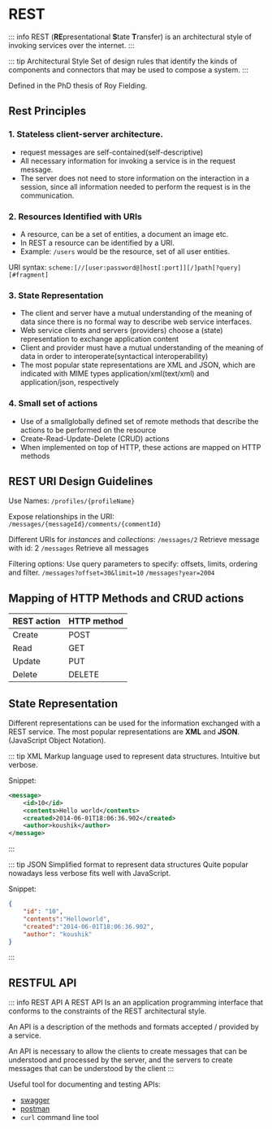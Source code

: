 # REST

::: info REST
(**RE**presentational **S**tate **T**ransfer) is an architectural style of invoking services over the internet.
:::

::: tip Architectural Style
Set of design rules that identify the kinds
of components and connectors that may be used to compose a system.
:::

Defined in the PhD thesis of Roy Fielding.

## Rest Principles

### 1. Stateless client-server architecture.
+ request messages are self-contained(self-descriptive)
+ All necessary information for invoking a service is in the request message.
+ The server does not need to store information on the interaction in a session, since all information needed to perform the request is in the communication.

### 2. Resources Identified with URIs
+ A resource, can be a set of entities, a document an image etc.
+ In REST a resource can be identified by a URI.
+ Example: `/users` would be the resource, set of all user entities.

URI syntax:
`scheme:[//[user:password@]host[:port]][/]path[?query][#fragment]`

### 3. State Representation
+ The client and server have a mutual understanding of the meaning of data since there is no formal way to describe web service interfaces.
+ Web service clients and servers (providers) choose a (state) representation to exchange application content
+ Client and provider must have a mutual understanding of the meaning of data in order to interoperate(syntactical interoperability)
+ The most popular state representations are XML and JSON, which are indicated with MIME types application/xml(text/xml) and application/json, respectively


### 4. Small set of actions
+ Use of a smallglobally defined set of remote methods that describe the actions to be performed on the resource
+ Create-Read-Update-Delete (CRUD) actions
+ When implemented on top of HTTP, these actions are mapped on HTTP methods

## REST URI Design Guidelines
Use Names:
`/profiles/{profileName}`

Expose relationships in the URI:
`/messages/{messageId}/comments/{commentId}`

Different URIs for *instances* and *collections*:
`/messages/2` Retrieve message with id: 2
`/messages` Retrieve all messages

Filtering options:
Use query parameters to specify: offsets, limits, ordering and filter.
`/messages?offset=30&limit=10`
`/messages?year=2004`

## Mapping of HTTP Methods and CRUD actions
| REST action | HTTP method |
| ----------- | ----------- |
| Create      | POST        |
| Read        | GET         |
| Update      | PUT         |
| Delete      | DELETE      |

## State Representation
Different representations can be used for the information exchanged with a REST service.
The most popular representations are **XML** and **JSON**. (JavaScript Object Notation).

::: tip XML
Markup language used to represent data structures.
Intuitive but verbose.

Snippet:
```xml
<message>
    <id>10</id>
    <contents>Hello world</contents>
    <created>2014-06-01T18:06:36.902</created>
    <author>koushik</author>
</message>
```
:::

::: tip JSON
Simplified format to represent data structures
Quite popular nowadays less verbose fits well with JavaScript.

Snippet:
```json
{
    "id": "10",
    "contents":"Helloworld",
    "created":"2014-06-01T18:06:36.902",
    "author": "koushik"
}
```
:::

## RESTFUL API

::: info REST API
A REST API Is an an application programming interface that conforms to the constraints of the REST architectural style.

An API is a description of the methods and formats accepted \/ provided by a service.

An API is necessary to allow the clients to
create messages that can be understood and
processed by the server, and the servers to
create messages that can be understood by the
client
:::

Useful tool for documenting and testing APIs:
+ [swagger](https://swagger.io/)
+ [postman](https://www.postman.com/)
+ `curl` command line tool

